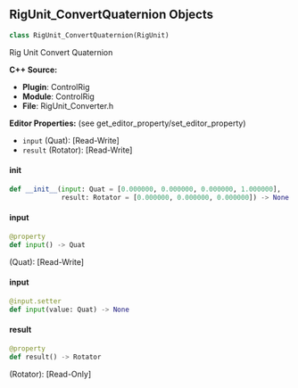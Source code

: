 ## RigUnit_ConvertQuaternion Objects

```python
class RigUnit_ConvertQuaternion(RigUnit)
```

Rig Unit Convert Quaternion

**C++ Source:**

- **Plugin**: ControlRig
- **Module**: ControlRig
- **File**: RigUnit_Converter.h

**Editor Properties:** (see get_editor_property/set_editor_property)

- ``input`` (Quat):  [Read-Write]
- ``result`` (Rotator):  [Read-Write]

<a id="unreal.RigUnit_ConvertQuaternion.__init__"></a>

#### __init__

```python
def __init__(input: Quat = [0.000000, 0.000000, 0.000000, 1.000000],
             result: Rotator = [0.000000, 0.000000, 0.000000]) -> None
```

<a id="unreal.RigUnit_ConvertQuaternion.input"></a>

#### input

```python
@property
def input() -> Quat
```

(Quat):  [Read-Write]

<a id="unreal.RigUnit_ConvertQuaternion.input"></a>

#### input

```python
@input.setter
def input(value: Quat) -> None
```

<a id="unreal.RigUnit_ConvertQuaternion.result"></a>

#### result

```python
@property
def result() -> Rotator
```

(Rotator):  [Read-Only]

<a id="unreal.RigUnit_ConvertVectorToRotation"></a>
